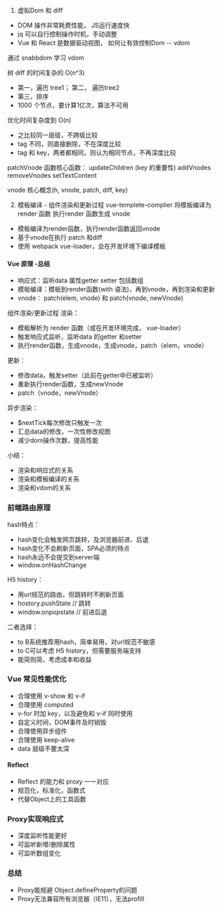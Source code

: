 1. 虚拟Dom 和 diff
- DOM 操作非常耗费性能， JS运行速度快
- jq 可以自行控制操作时机，手动调整
- Vue 和 React 是数据驱动视图， 如何让有效控制Dom -- vdom

通过 snabbdom 学习 vdom

树 diff 的时间复杂的 O(n^3)
- 第一，遍历 tree1； 第二， 遍历tree2
- 第三，排序
- 1000 个节点，要计算1亿次，算法不可用

优化时间复杂度到 O(n)
- 之比较同一层级，不跨级比较
- tag 不同，则直接删除，不在深度比较
- tag 和 key，两者都相同，则认为相同节点，不再深度比较

patchVnode 函数核心函数：
updateChildren (key 的重要性)
addVnodes
removeVnodes
setTextContent

vnode 核心概念(h, vnode, patch, diff, key)

2. 模板编译 - 组件渲染和更新过程
vue-templete-complier 将模板编译为 render 函数
执行render 函数生成 vnode 

- 模板编译为render函数，执行render函数返回vnode
- 基于vnode在执行 patch 和diff
- 使用 webpack vue-loader，会在开发环境下编译模板

#### Vue 原理 -总结
- 响应式：监听data 属性getter setter 包括数组
- 模板编译：模板到render函数(with 语法)，再到vnode，再到渲染和更新
- vnode： patch(elem, vnode) 和 patch(vnode, newVnode)

组件渲染/更新过程
渲染：
- 模板解析为 render 函数（或在开发环境完成， vue-loader）
- 触发响应式监听，监听data 的getter 和setter
- 执行render函数，生成vnode，生成vnode，patch（elem，vnode）

更新：
- 修改data，触发setter（此前在getter中已被监听）
- 重新执行render函数，生成newVnode
- patch（vnode，newVnode）

异步渲染：
- $nextTick每次修改只触发一次
- 汇总data的修改，一次性修改视图
- 减少dom操作次数，提高性能

小结：
- 渲染和响应式的关系
- 渲染和模板编译的关系
- 渲染和vdom的关系

### 前端路由原理

hash特点：
- hash变化会触发网页跳转，及浏览器前进、后退
- hash变化不会刷新页面，SPA必须的特点
- hash永远不会提交到server端
- window.onHashChange

H5 history：
- 用url规范的路由，但跳转时不刷新页面
- hostory.pushState // 跳转
- window.onpopstate // 前进后退

二者选择：
- to B系统推荐用hash，简单易用，对url规范不敏感
- to C可以考虑 H5 history，但需要服务端支持
- 能简则简，考虑成本和收益

### Vue 常见性能优化
- 合理使用 v-show 和 v-if
- 合理使用 computed
- v-for 时加 key，以及避免和 v-if 同时使用
- 自定义时间，DOM事件及时销毁
- 合理使用异步组件
- 合理使用 keep-alive
- data 层级不要太深

#### Reflect
- Reflect 的能力和 proxy 一一对应
- 规范化，标准化，函数式
- 代替Object上的工具函数

### Proxy实现响应式
- 深度监听性能更好
- 可监听新增/删除属性
- 可监听数组变化

### 总结
- Proxy能规避 Object.defineProperty的问题
- Proxy无法兼容所有浏览器（IE11），无法profill

